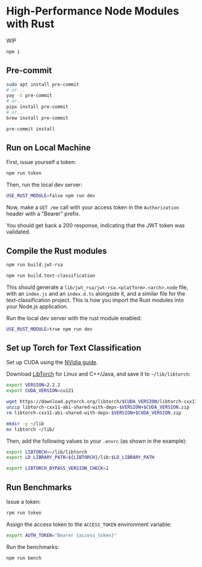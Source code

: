 # High-Performance Node Modules with Rust

WIP

```sh
npm i
```

## Pre-commit

```sh
sudo apt install pre-commit
# or...
yay -S pre-commit
# or...
pipx install pre-commit
# or...
brew install pre-commit

pre-commit install
```

## Run on Local Machine

First, issue yourself a token:

```sh
npm run token
```

Then, run the local dev server:

```sh
USE_RUST_MODULE=false npm run dev
```

Now, make a `GET /me` call with your access token in the `Authorization` header with a "Bearer" prefix.

You should get back a 200 response, indicating that the JWT token was validated.

## Compile the Rust modules

```sh
npm run build.jwt-rsa

npm run build.text-classification
```

This should generate a `lib/jwt_rsa/jwt-rsa.<platform>.<arch>.node` file, with an `index.js` and an `index.d.ts` alongside it, and a similar file for the text-classification project. This is how you import the Rust modules into your Node.js application.

Run the local dev server with the rust module enabled:

```sh
USE_RUST_MODULE=true npm run dev
```

## Set up Torch for Text Classification

Set up CUDA using the [NVidia guide](https://developer.nvidia.com/cuda-downloads).

Download [LibTorch](https://pytorch.org/get-started/locally/) for Linux and C++/Java, and save it to `~/lib/libtorch`:

```sh
export VERSION=2.2.2
export CUDA_VERSION=cu121

wget https://download.pytorch.org/libtorch/$CUDA_VERSION/libtorch-cxx11-abi-shared-with-deps-$VERSION%2B$CUDA_VERSION.zip
unzip libtorch-cxx11-abi-shared-with-deps-$VERSION+$CUDA_VERSION.zip
rm libtorch-cxx11-abi-shared-with-deps-$VERSION+$CUDA_VERSION.zip

mkdir -p ~/lib
mv libtorch ~/lib/
```

Then, add the following values to your `.envrc` (as shown in the example):

```sh
export LIBTORCH=~/lib/libtorch
export LD_LIBRARY_PATH=${LIBTORCH}/lib:$LD_LIBRARY_PATH

export LIBTORCH_BYPASS_VERSION_CHECK=1
```

## Run Benchmarks

Issue a token:

```sh
rpm run token
```

Assign the access token to the `ACCESS_TOKEN` environment variable:

```sh
export AUTH_TOKEN="Bearer {access_token}"
```

Run the benchmarks:

```sh
npm run bench
```
